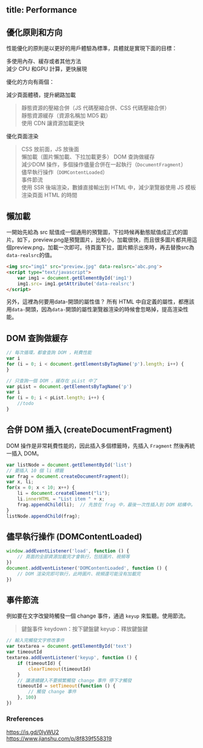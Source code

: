 title: Performance
---

## 優化原則和方向

性能優化的原則是以更好的用戶體驗為標準，具體就是實現下面的目標：  

多使用內存、緩存或者其他方法  
減少 CPU 和GPU 計算，更快展現  

優化的方向有兩個：  

減少頁面體積，提升網路加載  
> 靜態資源的壓縮合併（JS 代碼壓縮合併、CSS 代碼壓縮合併）   
靜態資源緩存（資源名稱加 MD5 戳）  
使用 CDN 讓資源加載更快  

優化頁面渲染  
> CSS 放前面，JS 放後面  
懶加載（圖片懶加載、下拉加載更多） 
DOM 查詢做緩存  
減少DOM 操作，多個操作儘量合併在一起執行（`DocumentFragment`）   
儘早執行操作（`DOMContentLoaded`）  
事件節流  
使用 SSR 後端渲染，數據直接輸出到 HTML 中，減少瀏覽器使用 JS 模板渲染頁面 HTML 的時間

## 懶加載

一開始先給為 src 賦值成一個通用的預覽圖，下拉時候再動態賦值成正式的圖片。如下，preview.png是預覽圖片，比較小，加載很快，而且很多圖片都共用這個preview.png，加載一次即可。待頁面下拉，圖片顯示出來時，再去替換src為`data-realsrc`的值。

```html
<img src="img1" src="preview.jpg" data-realsrc='abc.png'>
<script type="text/javascript">
	var img1 = document.getElementById('img1')
	img1.src= img1.getAttribute('data-realsrc')
</script>
```

另外，這裡為何要用data-開頭的屬性值？
所有 HTML 中自定義的屬性，都應該用`data-`開頭，因為`data-`開頭的屬性瀏覽器渲染的時候會忽略掉，提高渲染性能。


## DOM 查詢做緩存

```js
// 每次循環，都會查詢 DOM ，耗費性能
var i
for (i = 0; i < document.getElementsByTagName('p').length; i++) {  
}
```

```js
// 只查詢一個 DOM ，緩存在 pList 中了
var pList = document.getElementsByTagName('p')  
var i
for (i = 0; i < pList.length; i++) {
    //todo
}
```

## 合併 DOM 插入 (createDocumentFragment)  

DOM 操作是非常耗費性能的，因此插入多個標籤時，先插入 `Fragment` 然後再統一插入 DOM。

```js
var listNode = document.getElementById('list')
// 要插入 10 個 li 標籤
var frag = document.createDocumentFragment();
var x, li;
for(x = 0; x < 10; x++) {
    li = document.createElement("li");
    li.innerHTML = "List item " + x;
    frag.appendChild(li);  // 先放在 frag 中，最後一次性插入到 DOM 結構中。
}
listNode.appendChild(frag);
```
## 儘早執行操作 (DOMContentLoaded)  

```js
window.addEventListener('load', function () {
    // 頁面的全部資源加載完才會執行，包括圖片、視頻等
})
document.addEventListener('DOMContentLoaded', function () {
    // DOM 渲染完即可執行，此時圖片、視頻還可能沒有加載完
})
```

## 事件節流

例如要在文字改變時觸發一個 change 事件，通過 `keyup` 來監聽。使用節流。  
> 鍵盤事件 keydown：按下鍵盤鍵 keyup：釋放鍵盤鍵  

```js
// 輸入完觸發文字修改事件  
var textarea = document.getElementById('text')
var timeoutId
textarea.addEventListener('keyup', function () {
    if (timeoutId) {
        clearTimeout(timeoutId)
    }
    // 讓連續鍵入不要頻繁觸發 change 事件 停下才觸發  
    timeoutId = setTimeout(function () {
        // 觸發 change 事件
    }, 100)
})
```

### Rreferences

https://is.gd/0IyWU2  
https://www.jianshu.com/p/8f839f558319  